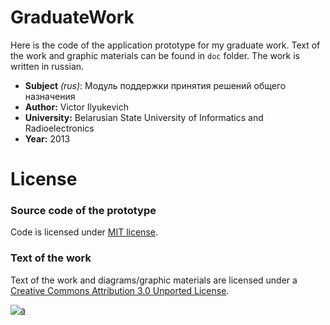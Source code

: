GraduateWork
============

Here is the code of the application prototype for my graduate work. Text of the work and graphic materials can be found in `doc` folder. The work is written in russian.

* **Subject** *(rus)*: Модуль поддержки принятия решений общего назначения
* **Author:** Victor Ilyukevich
* **University:** Belarusian State University of Informatics and  Radioelectronics
* **Year:** 2013

License
=======

### Source code of the prototype

Code is licensed under [MIT license](http://choosealicense.com/licenses/mit/).

### Text of the work

Text of the work and diagrams/graphic materials are licensed under a [Creative Commons Attribution 3.0 Unported License](http://creativecommons.org/licenses/by/3.0/deed.en_US).

[![a](http://i.creativecommons.org/l/by/3.0/88x31.png)](http://creativecommons.org/licenses/by/3.0/deed.en_US)